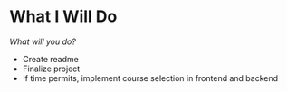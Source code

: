 # What I Will Do
*What will you do?*
- Create readme
- Finalize project
- If time permits, implement course selection in frontend and backend
